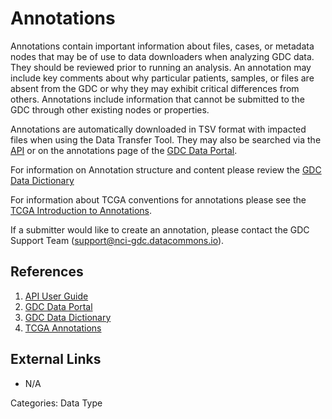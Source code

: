 Annotations
===========================

Annotations contain important information about files, cases, or metadata nodes that may be of use to data downloaders when analyzing GDC data.  They should be reviewed prior to running an analysis.  An annotation may include key comments about why particular patients, samples, or files are absent from the GDC or why they may exhibit critical differences from others. Annotations include information that cannot be submitted to the GDC through other existing nodes or properties.

Annotations are automatically downloaded in TSV format with impacted files when using the Data Transfer Tool.  They may also be searched via the [API](/API/Users_Guide/Search_and_Retrieval/#annotations-endpoint) or on the annotations page of the [GDC Data Portal](https://portal.gdc.cancer.gov/annotations).

For information on Annotation structure and content please review the [GDC Data Dictionary](/Data_Dictionary/viewer/#?view=table-definition-view&id=annotation)

For information about TCGA conventions for annotations please see the [TCGA Introduction to Annotations](/Encyclopedia/pages/Annotations_TCGA).  

If a submitter would like to create an annotation, please contact the GDC Support Team (support@nci-gdc.datacommons.io).



## References ##
1. [API User Guide](/API/Users_Guide/Search_and_Retrieval/#annotations-endpoint)
2. [GDC Data Portal](https://portal.gdc.cancer.gov/annotations)
3. [GDC Data Dictionary](/Data_Dictionary/viewer/#?view=table-definition-view&id=annotation)
4. [TCGA Annotations](/Encyclopedia/pages/Annotations_TCGA/)


## External Links ##
* N/A

Categories: Data Type

